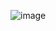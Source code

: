 ![image](https://github.com/fentfartsonopiumlover339/fentfartsonopiumlover339/assets/170947355/72f99e6a-57fb-4f25-90e7-99438b68441e)
